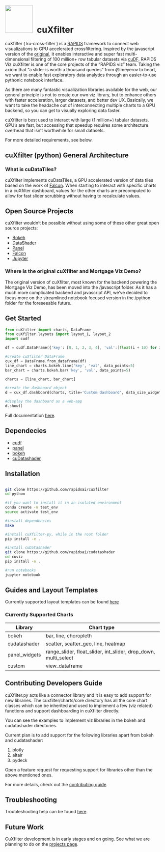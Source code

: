 # <div align="left"><img src="https://rapids.ai/assets/images/rapids_logo.png" width="90px"/>&nbsp; cuXfilter

cuXfilter ( ku-cross-filter ) is a [RAPIDS](https://github.com/rapidsai) framework to connect web visualizations to GPU accelerated crossfiltering. Inspired by the javascript version of the [original]( https://github.com/crossfilter/crossfilter), it enables interactive and super fast multi-dimensional filtering of 100 million+ row tabular datasets via [cuDF](https://github.com/rapidsai/cudf). 
RAPIDS Viz
cuXfilter is one of the core projects of the “RAPIDS viz” team. Taking the axiom that “a slider is worth a thousand queries” from @lmeyerov to heart, we want to enable fast exploratory data analytics through an easier-to-use pythonic notebook interface. 

As there are many fantastic visualization libraries available for the web, our general principle is not to create our own viz library, but to enhance others with faster acceleration, larger datasets, and better dev UX. Basically, we want to take the headache out of interconnecting multiple charts to a GPU backend, so you can get to visually exploring data faster.

cuXfilter is best used to interact with large (1 million+) tabular datasets. GPU’s are fast, but accessing that speedup requires some architecture overhead that isn’t worthwhile for small datasets. 

For more detailed requirements, see below.

## cuXfilter (python) General Architecture


### What is cuDataTiles?

cuXfilter implements cuDataTiles, a GPU accelerated version of data tiles based on the work of [Falcon](https://github.com/uwdata/falcon). When starting to interact with specific charts in a cuXfilter dashboard, values for the other charts are precomputed to allow for fast slider scrubbing without having to recalculate values. 

## Open Source Projects

cuXfilter wouldn’t be possible without using some of these other great open source projects:

- [Bokeh](https://bokeh.pydata.org/en/latest/)
- [DataShader](http://datashader.org/)
- [Panel](https://panel.pyviz.org/)
- [Falcon](https://github.com/uwdata/falcon)
- [Jupyter](https://jupyter.org/about)


### Where is the original cuXfilter and Mortgage Viz Demo?

The original version of cuXfilter, most known for the backend powering the Mortgage Viz Demo, has been moved into the /javascript folder. As it has a much more complicated backend and javascript API, we’ve decided to focus more on the streamlined notebook focused version in the /python folder for the foreseeable future. 

## Get Started

```python
from cuXfilter import charts, DataFrame
from cuXfilter.layouts import layout_1, layout_2
import cudf

df = cudf.DataFrame({'key': [0, 1, 2, 3, 4], 'val':[float(i + 10) for i in range(5)]})

#create cuXfilter DataFrame
cux_df = DataFrame.from_dataframe(df)
line_chart = charts.bokeh.line('key', 'val', data_points=5)
bar_chart = charts.bokeh.bar('key', 'val', data_points=5)

charts = [line_chart, bar_chart]

#create the dashboard object
d = cux_df.dashboard(charts, title='Custom dashboard', data_size_widget=True)

#display the dashboard as a web-app
d.show()
```

Full documentation [here](https://rapidsai.github.io/cuxfilter/index.html).


## Dependecies

- [cudf](https://github.com/rapidsai/cudf)
- [panel](https://github.com/pyviz/panel)
- [bokeh](https://github.com/bokeh/bokeh)
- [cuDatashader](https://github.com/rapidsai/cudatashader)

## Installation

```bash

git clone https://github.com/rapidsai/cuxfilter
cd python

#if you want to install it in an isolated environment
conda create -n test_env
source activate test_env

#install dependencies
make

#install cuXfilter-py, while in the root folder
pip install -e .

#install cuDatashader
git clone https://github.com/rapidsai/cudatashader
cd cuviz
pip install -e .

#run notebooks
jupyter notebook
```

## Guides and Layout Templates
Currently supported layout templates can be found [here](https://rapidsai.github.io/cuxfilter/layouts/Layouts.html)

### Currently Supported Charts
| Library  | Chart type |
| ------------- | ------------- |
| bokeh  | bar, line, choropleth  |
| cudatashader  | scatter, scatter_geo, line, heatmap  |
| panel_widgets  | range_slider, float_slider, int_slider, drop_down, multi_select  |
| custom    | view_dataframe |

## Contributing Developers Guide

cuXfilter.py acts like a connector library and it is easy to add support for new libraries. The cuxfilter/charts/core directory has all the core chart classes which can be inherited and used to implement a few (viz related) functions and support dashboarding in cuXfilter directly.

You can see the examples to implement viz libraries in the bokeh and cudatashader directories. 

Current plan is to add support for the following libraries apart from bokeh and cudatashader:
1. plotly
2. altair
3. pydeck

Open a feature request for requesting support for libraries other than the above mentioned ones.

For more details, check out the [contributing guide](./CONTRIBUTING.md).

## Troubleshooting
Troubleshooting help can be found [here](https://rapidsai.github.io/cuxfilter/installation.html#troubleshooting).

## Future Work
CuXfilter development is in early stages and on going. See what we are planning to do on the [projects page](https://github.com/rapidsai/cuxfilter/projects).

